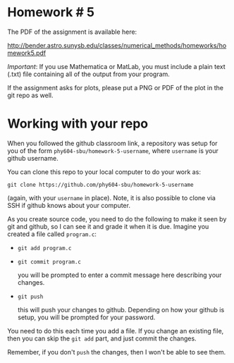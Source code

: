 # Homework # 5

The PDF of the assignment is available here:

http://bender.astro.sunysb.edu/classes/numerical_methods/homeworks/homework5.pdf


*Important*: If you use Mathematica or MatLab, you must include a
plain text (.txt) file containing all of the output from your program.

If the assignment asks for plots, please put a PNG or PDF of the plot
in the git repo as well.


# Working with your repo

When you followed the github classroom link, a repository was setup
for you of the form `phy604-sbu/homework-5-username`, where `username`
is your github username.

You can clone this repo to your local computer to do your work as:

```
git clone https://github.com/phy604-sbu/homework-5-username
```
(again, with your `username` in place).  Note, it is also possible to
clone via SSH if github knows about your computer.

As you create source code, you need to do the following to make it
seen by git and github, so I can see it and grade it when it is due.
Imagine you created a file called `program.c`:

  * `git add program.c`

  * `git commit program.c`

    you will be prompted to enter a commit message here describing
    your changes.

  * `git push`

    this will push your changes to github.  Depending on how your github
    is setup, you will be prompted for your password.

You need to do this each time you add a file.  If you change an existing
file, then you can skip the `git add` part, and just commit the changes.

Remember, if you don't `push` the changes, then I won't be able to see them.
